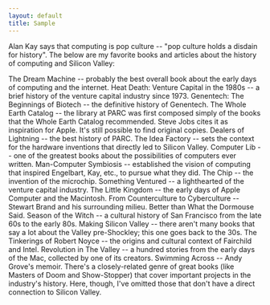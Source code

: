 ```yaml
---
layout: default
title: Sample
---
```



Alan Kay says that computing is pop culture -- "pop culture holds a disdain for history". The below are my favorite books and articles about the history of computing and Silicon Valley:

The Dream Machine -- probably the best overall book about the early days of computing and the internet.
Heat Death: Venture Capital in the 1980s -- a brief history of the venture capital industry since 1973.
Genentech: The Beginnings of Biotech -- the definitive history of Genentech.
The Whole Earth Catalog -- the library at PARC was first composed simply of the books that the Whole Earth Catalog recommended. Steve Jobs cites it as inspiration for Apple. It's still possible to find original copies.
Dealers of Lightning -- the best history of PARC.
The Idea Factory -- sets the context for the hardware inventions that directly led to Silicon Valley.
Computer Lib -- one of the greatest books about the possibilities of computers ever written.
Man-Computer Symbiosis -- established the vision of computing that inspired Engelbart, Kay, etc., to pursue what they did.
The Chip -- the invention of the microchip.
Something Ventured -- a lighthearted of the venture capital industry.
The Little Kingdom -- the early days of Apple Computer and the Macintosh.
From Counterculture to Cyberculture -- Stewart Brand and his surrounding milieu. Better than What the Dormouse Said.
Season of the Witch -- a cultural history of San Francisco from the late 60s to the early 80s.
Making Silicon Valley -- there aren't many books that say a lot about the Valley pre-Shockley; this one goes back to the 30s.
The Tinkerings of Robert Noyce -- the origins and cultural context of Fairchild and Intel.
Revolution in The Valley -- a hundred stories from the early days of the Mac, collected by one of its creators.
Swimming Across -- Andy Grove's memoir.
There's a closely-related genre of great books (like Masters of Doom and Show-Stopper) that cover important projects in the industry's history. Here, though, I've omitted those that don't have a direct connection to Silicon Valley.
